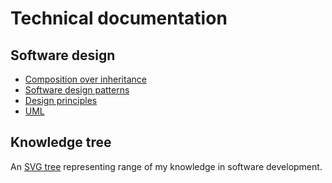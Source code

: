 # Technical documentation

## Software design

* [Composition over inheritance](software%20design/composition%20over%20inheritance.md)
* [Software design patterns](design%20patterns/design%20patterns.md)
* [Design principles](software%20design/design%20principles.md)
* [UML](software%20design/uml.md)

## Knowledge tree

An [SVG tree](https://raw.githubusercontent.com/mialkin/documentation/master/knowledge-tree.svg) representing range of my knowledge in software development.

